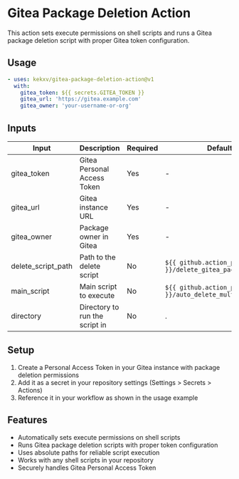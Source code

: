 # Gitea Package Deletion Action

This action sets execute permissions on shell scripts and runs a Gitea package deletion script with proper Gitea token configuration.

## Usage

```yaml
- uses: kekxv/gitea-package-deletion-action@v1
  with:
    gitea_token: ${{ secrets.GITEA_TOKEN }}
    gitea_url: 'https://gitea.example.com'
    gitea_owner: 'your-username-or-org'
```

## Inputs

| Input | Description | Required | Default |
| ----- | ----------- | -------- | ------- |
| gitea_token | Gitea Personal Access Token | Yes | - |
| gitea_url | Gitea instance URL | Yes | - |
| gitea_owner | Package owner in Gitea | Yes | - |
| delete_script_path | Path to the delete script | No | `${{ github.action_path }}/delete_gitea_package.sh` |
| main_script | Main script to execute | No | `${{ github.action_path }}/auto_delete_multi_module.sh` |
| directory | Directory to run the script in | No | . |

## Setup

1. Create a Personal Access Token in your Gitea instance with package deletion permissions
2. Add it as a secret in your repository settings (Settings > Secrets > Actions)
3. Reference it in your workflow as shown in the usage example

## Features

- Automatically sets execute permissions on shell scripts
- Runs Gitea package deletion scripts with proper token configuration
- Uses absolute paths for reliable script execution
- Works with any shell scripts in your repository
- Securely handles Gitea Personal Access Token